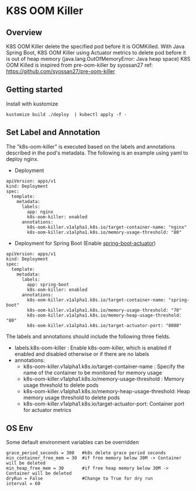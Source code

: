 # K8S OOM Killer

## Overview
K8S OOM Killer delete the specified pod before it is OOMKilled. With Java Spring Boot, K8S OOM Killer using Actuator metrics to delete pod before it is out of heap memory  (java.lang.OutOfMemoryError: Java heap space)
K8S OOM Killed is inspired from pre-oom-killer by syossan27
ref: https://github.com/syossan27/pre-oom-killer
## Getting started
Install with kustomize
```
kustomize build ./deploy  | kubectl apply -f -
```
## Set Label and Annotation
The "k8s-oom-killer" is executed based on the labels and annotations described in the pod's metadata.
The following is an example using yaml to deploy nginx.

- Deployment
```
apiVersion: apps/v1
kind: Deployment
spec:
  template:
    metadata:
      labels:
        app: nginx
        k8s-oom-killer: enabled
      annotations:
        k8s-oom-killer.v1alpha1.k8s.io/target-container-name: "nginx"
        k8s-oom-killer.v1alpha1.k8s.io/memory-usage-threshold: "80"
```

- Deployment for Spring Boot (Enable [spring-boot-actuator](https://docs.spring.io/spring-boot/docs/current/reference/html/actuator.html?query=health%27%20target=_blank%3E%3Cb%3Ehealth%3C/b%3E%3C/a%3E-groups#actuator.enabling))
```
apiVersion: apps/v1
kind: Deployment
spec:
  template:
    metadata:
      labels:
        app: spring-boot
        k8s-oom-killer: enabled
      annotations:
        k8s-oom-killer.v1alpha1.k8s.io/target-container-name: "spring-boot"
        k8s-oom-killer.v1alpha1.k8s.io/memory-usage-threshold: "70"
        k8s-oom-killer.v1alpha1.k8s.io/memory-heap-usage-threshold: "80"
        k8s-oom-killer.v1alpha1.k8s.io/target-actuator-port: "8080"
```

The labels and annotations should include the following three fields.

- labels.k8s-oom-killer : Enable k8s-oom-killer, which is enabled if enabled and disabled otherwise or if there are no labels
- annotations:
    - k8s-oom-killer.v1alpha1.k8s.io/target-container-name : Specify the name of the container to be monitored for memory usage
    - k8s-oom-killer.v1alpha1.k8s.io/memory-usage-threshold : Memory usage threshold to delete pods
    - k8s-oom-killer.v1alpha1.k8s.io/memory-heap-usage-threshold: Heap memory usage threshold to delete pods
    - k8s-oom-killer.v1alpha1.k8s.io/target-actuator-port: Container port for actuator metrics

## OS Env
Some default environment variables can be overridden
```
grace_period_seconds = 300   #k8s delete grace period seconds
min_container_free_mem = 30  #if free memory below 30M -> Container will be deleted
min_heap_free_mem = 30       #if free heap memory below 30M -> Container will be deleted
dryRun = False               #Change to True for dry run
interval = 60                
```
